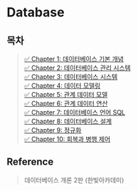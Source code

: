 # Database
## 목차
> [✅ Chapter 1: 데이터베이스 기본 개념](./chapter01.md)   
> [✅ Chapter 2: 데이터베이스 관리 시스템](./chapter02.md)    
> [✅ Chapter 3: 데이터베이스 시스템](./chapter03.md)    
> [✅ Chapter 4: 데이터 모델링](./chapter04.md)   
> [✅ Chapter 5: 관계 데이터 모델](./chapter05.md)   
> [✅ Chapter 6: 관계 데이터 연산](./chapter06.md)   
> [✅ Chapter 7: 데이터베이스 언어 SQL](./chapter07.md)   
> [✅ Chapter 8: 데이터베이스 설계](./chapter08.md)   
> [✅ Chapter 9: 정규화](./chapter09.md)   
> [✅ Chapter 10: 회복과 병행 제어](./chapter10.md)   

## Reference
> 데이터베이스 개론 2판 (한빛아카데미)